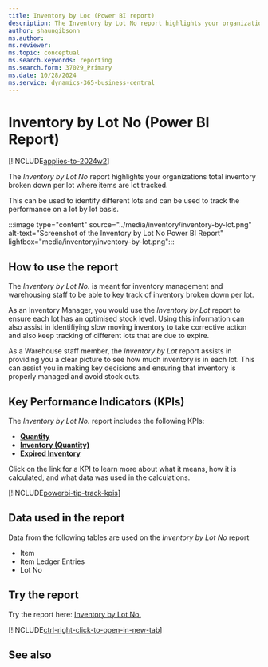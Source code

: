 ```yaml
---
title: Inventory by Loc (Power BI report)
description: The Inventory by Lot No report highlights your organizations total inventory broken down per lot.
author: shaungibsonn
ms.author: 
ms.reviewer: 
ms.topic: conceptual
ms.search.keywords: reporting
ms.search.form: 37029_Primary
ms.date: 10/28/2024
ms.service: dynamics-365-business-central
---
```


# Inventory by Lot No (Power BI Report)
[!INCLUDE[applies-to-2024w2](includes/applies-to-2024w2.md)]


The *Inventory by Lot No* report highlights your organizations total inventory broken down per lot where items are lot tracked. 

This can be used to identify different lots and can be used to track the performance on a lot by lot basis.

:::image type="content" source="../media/inventory/inventory-by-lot.png" alt-text="Screenshot of the Inventory by Lot No Power BI Report" lightbox="media/inventory/inventory-by-lot.png":::

## How to use the report

The *Inventory by Lot No.* is meant for inventory management and warehousing staff to be able to key track of inventory broken down per lot.

As an Inventory Manager, you would use the *Inventory by Lot* report to ensure each lot has an optimised stock level. Using this information can also assist in identifiying slow moving inventory to take corrective action and also keep tracking of different lots that are due to expire.

As a Warehouse staff member, the *Inventory by Lot* report assists in providing you a clear picture to see how much inventory is in each lot. This can assist you in making key decisions and ensuring that inventory is properly managed and avoid stock outs.


## Key Performance Indicators (KPIs)

The *Inventory by Lot No.* report includes the following KPIs:

- [**Quantity**](####)
- [**Inventory (Quantity)**](####)
- [**Expired Inventory**](###)

Click on the link for a KPI to learn more about what it means, how it is calculated, and what data was used in the calculations. 

[!INCLUDE[powerbi-tip-track-kpis](includes/powerbi-tip-track-kpis.md)]

## Data used in the report

Data from the following tables are used on the *Inventory by Lot No* report
- Item
- Item Ledger Entries
- Lot No


## Try the report

Try the report here: [Inventory by Lot No.](https://businesscentral.dynamics.com?page=37029)

[!INCLUDE[ctrl-right-click-to-open-in-new-tab](includes/ctrl-right-click-to-open-in-new-tab.md)]

## See also